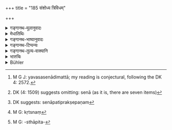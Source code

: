 +++
title = "185 संशोध्य त्रिविधम्"

+++

<details><summary>गङ्गानथ-मूलानुवादः</summary>

Having duly made arrangements at the base, as also those pertaining to the expedition, having secured a basis, and having duly deputed his spies,—having cleared the three kinds of roads, and having equipped his own six-fold force,—he shall advance against the enemy’s capital in the manner prescribed for warfare.—(184-185)
</details>

<details><summary>मेधातिथिः</summary>

**त्रिविधः** पन्था- जाङ्गल आतप आटविक इति । <u>केचिद्</u> आटविकस्थाने वनप्रक्षेपात् त्रिविध इति । <u>अपर</u> उन्नतो निम्नः सम इति । एवं त्रिविधं **संशोध्य** मार्गरोधिवृक्षगुल्मलताविच्छेदेन स्थलनिम्नयोः समीकरणं नदीगर्तयोस् तीर्थकरणं पथिरोधकव्यालसमुच्छेदः प्रवर्तकानाम् आत्मीकरणं यवसेन्धनादिमत्ता[^२४१] चेति । **षड्विधं बलम्** इति । <u>केचित्</u> हस्त्यश्वरथपदातिसेनाकोशकर्मकरात्मकं[^२४२] षड्विधं बलम् इति । <u>अन्ये</u> कोशस्थाने प्रक्षेपणम्[^२४३] इति । <u>अपरे</u> मौलभृत्यश्रेणिमित्रामित्राटविकबलभेदात् । **सांपरायिक**विधानेन । **सांपरायिकं** युद्धे कृच्छ्रम्,[^२४४] तत्प्रयोजनं यस्य तत् **साम्परायिकम्** । दुर्ग**कल्पेन** वा रिपुं प्रति **यायात्** । स च सैन्यनिवेशस् तेषु तेषु च स्थानेषु स्थावरजङ्गमदण्डो बहुमुखपरिधफलकशाखाभिः प्राकार इत्यादिस् तादृशस्थापितः[^२४५] । विशेषतस् तु यात्रागतः ॥ ७.१८५ ॥


[^२४५]:
     M G: -sthāpita-


[^२४४]:
     M G: kṛtsnaṃ


[^२४३]:
     DK suggests: senāpatiprakṣepaṇam


[^२४२]:
     DK (4: 1509) suggests omitting: senā (as it is, there are seven items)


[^२४१]:
     M G J: yavasasenādimattā; my reading is conjectural, following the DK 4: 2572.
</details>

<details><summary>गङ्गानथ-भाष्यानुवादः</summary>

**(verses 7.184-185)**

‘*At the base*’—in his own kingdom and in his own fort—he shall establish a rear-guard by way of ‘*arrangement*’ *i.e*., as a precautionary measure; that is, he shall supply the fort with a large supply of food-grains &c. and with fitted up machines and defences and ditches &c. The kingdom also he shall leave protected by companies of soldiers. Having made the Commander thoroughly contented by means of honours and presents, he shall appoint him in charge of outposts in his rear along the boundaries of his territory; and a fully-equipped army shall be left under him, within his own territories.

‘*Those pertaining to the expedition*’—*i.e*., the preparations for the expedition, consisting in providing weapons of offence and defence for the elephant—corps, the cavalry and other branches of the army.

‘*Duly*’—*i.e*. according to the instructions contained in works dealing with the art of war.

‘*Basis*’—f oot-hold; from where the temper of the people other than his enemies might be duly watched;—having ‘secured’—made his own—such a ground.

For the purpose of learning the condition of things in the enemy’s kingdom, having ‘*deputed*’— appointed—spies; for the purpose of finding out whether the enemy has began to get together his forces, or to rouse his opponent’s circle to rebellion, or to take shelter with a neutral or indifferent king; and he should also seek to ascertain whether the enemy is going to check his very first advance directly, or to cut off his communications, and all other allied matters.—(184)

‘*Three kinds of roads*’—*i.e*., those passing (1) through the open country, (2) through marshy ground, and (3) through forests. Some people read ‘*vana*’ is place of ‘*āṭavika*’, and thus make up the ‘three’. Others again describe the ‘*three kinds of roads*’ as (1) high, (2) low and (3) level.

‘*Having cleared*’; — cutting off the trees, thickets and creepers obstructing the path, and levelling the undulations of the ground, preparing fords in rivers and ravines, destroying the wild animals besetting the path, winning over the path-finders to his side, and getting together supplies of food and fodder &c.

‘*Six-fold force*’— according to some the six factors are—(l) Elephants, (2) horses, (3) chariots and (4) footsoldiers—these four constituting the ‘army’—and (5) Treasury and (6) Mechanics. Others read ‘fixing of rates’ in place of ‘treasury’. According to others again, the six factors are—(1) the hereditary soldiers of the king, (2) mercenaries, (3) groups, (4) friendly (5) unfriendly and (6) foresters.

‘*In the manner prescribed for warfare*’;—‘*Sāmparāyikam*’ means
*pertaining to* ‘*samparaya*’ or *tear*;—*i.e*., that which has been
laid down for the purpose of war; in that manner,—*i.e*., in the manner prescribed for advancing against a fort,—he shall advance against the enemy.

The disposition of the army shall be in accordance with the nature of the ground; palisades being set of with dry or living pillars, with several openings, and made of sticks, planks and branches of trees and so forth. Special care has to be taken regarding this daring the time that the army is on the march.—(185)
</details>

<details><summary>गङ्गानथ-टिप्पन्यः</summary>

**(verse 7.184)**

‘*Upagṛhyāspadam*’—‘Having won over the disaffected servants of the enemy’ (Govindarāja, Kullūka and Rāghavānanda);—‘having established a camp in the enemy’s country’ (Nārāyaṇa).

This verse is quoted in *Parāśaramādhava* (Ācāra, p. 401);—and in
*Vīramitrodaya* (Rājanīti, p. 396), which adds the following
notes—‘*mūle*’, ‘at the base, in his own kingdom’—‘*vidhānam*’, ‘measures for defending, such as garrisoning and so forth.’

**(verse 7.185)**

‘*Ṣaḍvidham balam*’—‘(1) Elephants, (2) horses, (3) chariots, (4) foot-soldiers, (5) army-treasury, (6) labourers; or (1) the *maula* (2)
*bhṛtya*, (3) *śreṇī*, (4) *mitra*, (5) *amitra* and (6) *āṭavika*;
(Medhātithi);—the latter enumeration is found in Kāmandaka, 16.6, which is adopted by Nandana.

This verse is quoted in *Parāśaramādhava* (Ācāra, p. 401);—and in
*Vīramitrodaya* (Rājanīti, p. 396), which explains ‘*ṣaḍvidham balam*’
as consisting of the *maula*, the *bhṛtaka* and so forth,’—and ‘*Sāmparāyikakalpena*’ as ‘in accordance with the rules of war’.
</details>

<details><summary>गङ्गानथ-तुल्य-वाक्यानि</summary>

**(verse 7.185)  
**

*Uśanas* (Parāśaramādhava, p. 401).—‘*Mula-bala* (Hereditary army),
*Śreṇī-bala* (groups), *Mitra-bala* (force of allies), *Bhṛtaka-bala*
(mercenaries), *Śatru-bala* (unfriendly army), and *Āṭavika-bala* (army of foresters).’
</details>

<details><summary>भारुचिः</summary>

जाङ्गलातपाटविक**त्रिविधं मार्गं **पन्थानं यवसेन्धनोद[को]पादानवीरुध्[अविच्छेद्]आदिभिः **संशोध्य, बलं च षड्विधं** हस्त्यश्वरथपदातिविष्टिकरकोशाख्यं **संशोध्य** किम् अग्रहृतम् इत्य् एवमादिना संपरायिककल्पेन युयुत्सुकल्पेन यायात् ॥ ७.१८५ ॥
</details>

<details><summary>Bühler</summary>

185	Having cleared the three kinds of roads, and (having made) his sixfold army (efficient), let him leisurely proceed in the manner prescribed for warfare against the enemy's capital.
</details>
